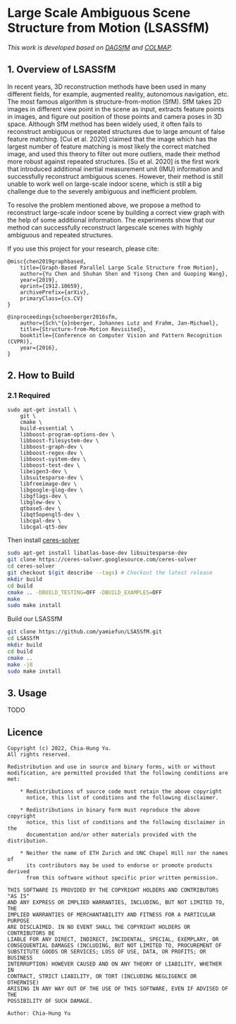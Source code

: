 # Large Scale Ambiguous Scene Structure from Motion (LSASSfM)

*This work is developed based on [DAGSfM](https://github.com/yamiefun/DAGSfM) and [COLMAP](https://github.com/colmap/colmap).*

## 1. Overview of LSASSfM
In recent years, 3D reconstruction methods have been used in many different fields, for example, augmented reality, autonomous navigation, etc. The most famous algorithm is structure-from-motion (SfM). SfM takes 2D images in different view point in the scene as input, extracts feature points in images, and figure out position of those points and camera poses in 3D space. Although SfM method has been widely used, it often fails to reconstruct ambiguous or repeated structures due to large amount of false feature matching. [Cui et al. 2020] claimed that the image which has the largest number of feature matching is most likely the correct matched image, and used this theory to filter out more outliers, made their method more robust against repeated structures. [Su et al. 2020] is the first work that introduced additional inertial measurement unit (IMU) information and successfully reconstruct ambiguous scenes. However, their method is still unable to work well on large-scale indoor scene, which is still a big challenge due to the severely ambiguous and inefficient problem.

To resolve the problem mentioned above, we propose a method to reconstruct large-scale indoor scene by building a correct view graph with the help of some additional information. The experiments show that our method can successfully reconstruct largescale scenes with highly ambiguous and repeated structures.

If you use this project for your research, please cite:
```
@misc{chen2019graphbased,
    title={Graph-Based Parallel Large Scale Structure from Motion},
    author={Yu Chen and Shuhan Shen and Yisong Chen and Guoping Wang},
    year={2019},
    eprint={1912.10659},
    archivePrefix={arXiv},
    primaryClass={cs.CV}
}

@inproceedings{schoenberger2016sfm,
    author={Sch\"{o}nberger, Johannes Lutz and Frahm, Jan-Michael},
    title={Structure-from-Motion Revisited},
    booktitle={Conference on Computer Vision and Pattern Recognition (CVPR)},
    year={2016},
}
```

## 2. How to Build

### 2.1 Required

```
sudo apt-get install \
    git \
    cmake \
    build-essential \
    libboost-program-options-dev \
    libboost-filesystem-dev \
    libboost-graph-dev \
    libboost-regex-dev \
    libboost-system-dev \
    libboost-test-dev \
    libeigen3-dev \
    libsuitesparse-dev \
    libfreeimage-dev \
    libgoogle-glog-dev \
    libgflags-dev \
    libglew-dev \
    qtbase5-dev \
    libqt5opengl5-dev \
    libcgal-dev \
    libcgal-qt5-dev
```

Then install [ceres-solver]()
```sh
sudo apt-get install libatlas-base-dev libsuitesparse-dev
git clone https://ceres-solver.googlesource.com/ceres-solver
cd ceres-solver
git checkout $(git describe --tags) # Checkout the latest release
mkdir build
cd build
cmake .. -DBUILD_TESTING=OFF -DBUILD_EXAMPLES=OFF
make
sudo make install
```

Build our LSASSfM
```sh
git clone https://github.com/yamiefun/LSASSfM.git
cd LSASSfM
mkdir build
cd build
cmake ..
make -j8
sudo make install
```

## 3. Usage
TODO

## Licence

```
Copyright (c) 2022, Chia-Hung Yu.
All rights reserved.

Redistribution and use in source and binary forms, with or without
modification, are permitted provided that the following conditions are met:

    * Redistributions of source code must retain the above copyright
      notice, this list of conditions and the following disclaimer.

    * Redistributions in binary form must reproduce the above copyright
      notice, this list of conditions and the following disclaimer in the
      documentation and/or other materials provided with the distribution.

    * Neither the name of ETH Zurich and UNC Chapel Hill nor the names of
      its contributors may be used to endorse or promote products derived
      from this software without specific prior written permission.

THIS SOFTWARE IS PROVIDED BY THE COPYRIGHT HOLDERS AND CONTRIBUTORS "AS IS"
AND ANY EXPRESS OR IMPLIED WARRANTIES, INCLUDING, BUT NOT LIMITED TO, THE
IMPLIED WARRANTIES OF MERCHANTABILITY AND FITNESS FOR A PARTICULAR PURPOSE
ARE DISCLAIMED. IN NO EVENT SHALL THE COPYRIGHT HOLDERS OR CONTRIBUTORS BE
LIABLE FOR ANY DIRECT, INDIRECT, INCIDENTAL, SPECIAL, EXEMPLARY, OR
CONSEQUENTIAL DAMAGES (INCLUDING, BUT NOT LIMITED TO, PROCUREMENT OF
SUBSTITUTE GOODS OR SERVICES; LOSS OF USE, DATA, OR PROFITS; OR BUSINESS
INTERRUPTION) HOWEVER CAUSED AND ON ANY THEORY OF LIABILITY, WHETHER IN
CONTRACT, STRICT LIABILITY, OR TORT (INCLUDING NEGLIGENCE OR OTHERWISE)
ARISING IN ANY WAY OUT OF THE USE OF THIS SOFTWARE, EVEN IF ADVISED OF THE
POSSIBILITY OF SUCH DAMAGE.

Author: Chia-Hung Yu
```
